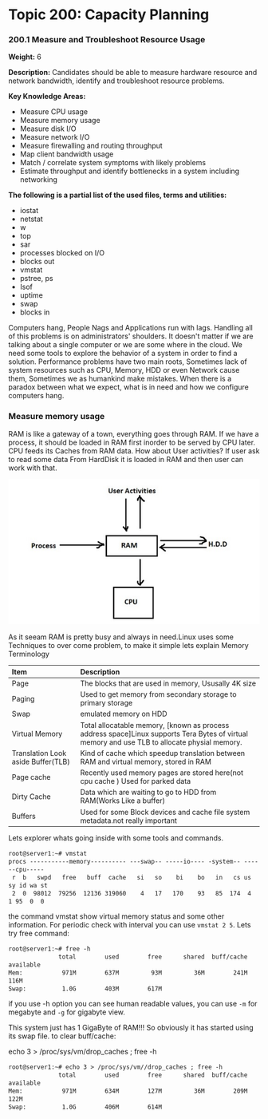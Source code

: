 # **Topic 200: Capacity Planning**

### **200.1 Measure and Troubleshoot Resource Usage**

**Weight:** 6

**Description:** Candidates should be able to measure hardware resource and network bandwidth, identify and troubleshoot resource problems.

**Key Knowledge Areas:**

* Measure CPU usage
* Measure memory usage
* Measure disk I/O
* Measure network I/O
* Measure firewalling and routing throughput
* Map client bandwidth usage
* Match / correlate system symptoms with likely problems
* Estimate throughput and identify bottlenecks in a system including networking

**The following is a partial list of the used files, terms and utilities:**

* iostat
* netstat
* w
* top
* sar
* processes blocked on I/O
* blocks out
* vmstat
* pstree, ps
* Isof
* uptime
* swap
* blocks in

Computers hang, People Nags and Applications run with lags. Handling all of this problems is on administrators' shoulders. It doesn't matter if we are talking about a single computer or we are some where in the cloud. We need some tools to explore the behavior of a system in order to find a solution. Performance problems have two main roots, Sometimes lack of system resources such as CPU, Memory, HDD or even Network cause them, Sometimes we as humankind make mistakes. When there is a paradox between what we expect, what is in need and how we configure computers hang.

### Measure memory usage

RAM is like a gateway of a town, everything goes through RAM. If we have a process, it should be loaded in RAM first inorder to be served by CPU later. CPU feeds its Caches from RAM data. How about User activities? If user ask to read some data From HardDisk it is loaded in RAM and then user can work with that.

![](/assets/200.1-bigpicture.jpg)

As it seeam RAM is pretty busy and always in need.Linux uses some Techniques to over come problem, to make it simple lets explain Memory Terminology

| Item | Description |
| :--- | :--- |
| Page | The blocks that are used in memory, Ususally 4K size |
| Paging | Used to get memory from secondary storage to primary storage |
| Swap | emulated memory  on HDD |
| Virtual Memory | Total allocatable  memory, \[known as process address space\]Linux supports Tera Bytes of virtual memory and use TLB to allocate physial memory. |
| Translation Look aside Buffer\(TLB\) | Kind of cache which speedup translation between RAM and virtual memory, stored in RAM |
| Page cache | Recently used  memory pages are stored here\(not cpu cache \) Used for parked data |
| Dirty Cache | Data which are waiting to go to HDD from RAM\(Works Like a buffer\) |
| Buffers | Used for some Block devices and cache file system metadata.not really important |

Lets explorer whats going inside with some tools and commands.

```
root@server1:~# vmstat
procs -----------memory---------- ---swap-- -----io---- -system-- ------cpu-----
 r  b   swpd   free   buff  cache   si   so    bi    bo   in   cs us sy id wa st
 2  0  98012  79256  12136 319060    4   17   170    93   85  174  4  1 95  0  0
```

the command vmstat show virtual memory status and some other information. For periodic check with interval you can use `vmstat 2 5`. Lets try free command:

```
root@server1:~# free -h
              total        used        free      shared  buff/cache   available
Mem:           971M        637M         93M         36M        241M        116M
Swap:          1.0G        403M        617M
```

if you use -h option you can see human readable values, you can use `-m` for megabyte and `-g` for gigabyte view.

This system just has 1 GigaByte of RAM!!! So obviously it has started using its swap file. to clear buff/cache:

echo 3 &gt; /proc/sys/vm/drop\_caches ; free -h

```
root@server1:~# echo 3 > /proc/sys/vm//drop_caches ; free -h
              total        used        free      shared  buff/cache   available
Mem:           971M        634M        127M         36M        209M        122M
Swap:          1.0G        406M        614M

```



